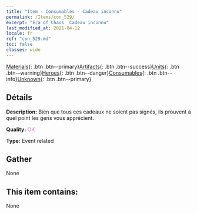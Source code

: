 ```yaml
---
title: "Item - Consumables - Cadeau inconnu"
permalink: /Items/con_529/
excerpt: "Era of Chaos  Cadeau inconnu"
last_modified_at: 2021-04-12
locale: fr
ref: "con_529.md"
toc: false
classes: wide
---
```

 [Materials](/fr/Items/){: .btn .btn--primary}[Artifacts](/fr/Items/Artifacts/){: .btn .btn--success}[Units](/fr/Items/Units/){: .btn .btn--warning}[Heroes](/fr/Items/Heroes/){: .btn .btn--danger}[Consumables](/fr/Items/Consumables/){: .btn .btn--info}[Unknown](/fr/Items/Unknown/){: .btn .btn--primary}

## Détails
 **Description:** Bien que tous ces cadeaux ne soient pas signés, ils prouvent à quel point les gens vous apprécient.

 **Quality:** <span style="color: #DA70D6">OK</span>

 **Type:** Event related

## Gather

  None

## This item contains:

  None

